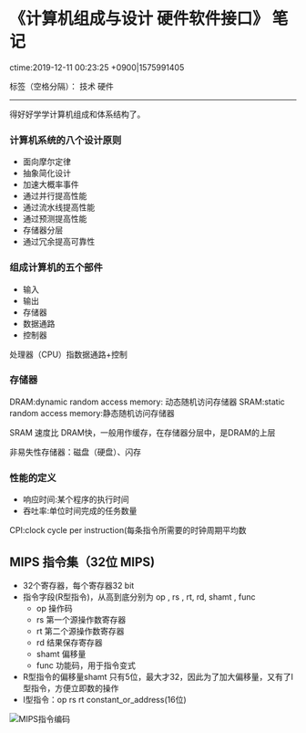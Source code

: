 # 《计算机组成与设计 硬件软件接口》 笔记
ctime:2019-12-11 00:23:25 +0900|1575991405

标签（空格分隔）： 技术 硬件 

---
得好好学学计算机组成和体系结构了。

### 计算机系统的八个设计原则

- 面向摩尔定律
- 抽象简化设计
- 加速大概率事件
- 通过并行提高性能
- 通过流水线提高性能
- 通过预测提高性能
- 存储器分层
- 通过冗余提高可靠性 

### 组成计算机的五个部件
- 输入
- 输出
- 存储器
- 数据通路
- 控制器

处理器（CPU）指数据通路+控制

### 存储器
DRAM:dynamic random access memory: 动态随机访问存储器
SRAM:static random access memory:静态随机访问存储器

SRAM 速度比 DRAM快，一般用作缓存，在存储器分层中，是DRAM的上层

非易失性存储器：磁盘（硬盘）、闪存

### 性能的定义
- 响应时间:某个程序的执行时间
- 吞吐率:单位时间完成的任务数量

CPI:clock cycle per instruction(每条指令所需要的时钟周期平均数

## MIPS 指令集（32位 MIPS)

- 32个寄存器，每个寄存器32 bit
- 指令字段(R型指令)，从高到底分别为 op , rs , rt, rd, shamt , func
  - op 操作码
  - rs 第一个源操作数寄存器
  - rt 第二个源操作数寄存器
  - rd 结果保存寄存器
  - shamt 偏移量
  - func 功能码，用于指令变式
-  R型指令的偏移量shamt 只有5位，最大才32，因此为了加大偏移量，又有了I型指令，方便立即数的操作
-  I型指令：op rs rt constant_or_address(16位)
   
![MIPS指令编码][1]


[1]: https://raw.githubusercontent.com/Ncerzzk/MyBlog/master/img/mips_op_code.png